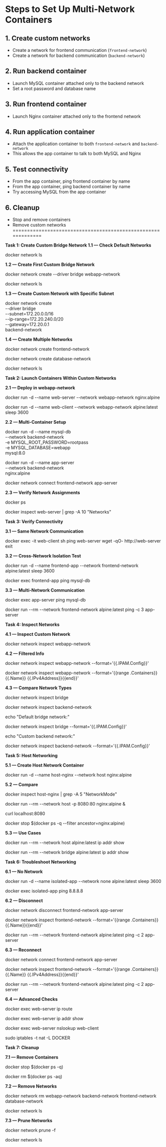 # Steps to Set Up Multi-Network Containers

## 1. Create custom networks
- Create a network for frontend communication (`frontend-network`)
- Create a network for backend communication (`backend-network`)

## 2. Run backend container
- Launch MySQL container attached only to the backend network
- Set a root password and database name

## 3. Run frontend container
- Launch Nginx container attached only to the frontend network

## 4. Run application container
- Attach the application container to both `frontend-network` and `backend-network`
- This allows the app container to talk to both MySQL and Nginx

## 5. Test connectivity
- From the app container, ping frontend container by name
- From the app container, ping backend container by name
- Try accessing MySQL from the app container

## 6. Cleanup
- Stop and remove containers
- Remove custom networks
=============================================================

**Task 1: Create Custom Bridge Network
1.1 — Check Default Networks**

docker network ls

**1.2 — Create First Custom Bridge Network**

docker network create --driver bridge webapp-network

docker network ls

**1.3 — Create Custom Network with Specific Subnet**

docker network create \
  --driver bridge \
  --subnet=172.20.0.0/16 \
  --ip-range=172.20.240.0/20 \
  --gateway=172.20.0.1 \
  backend-network


**1.4 — Create Multiple Networks**

docker network create frontend-network

docker network create database-network

docker network ls

**Task 2: Launch Containers Within Custom Networks**

**2.1 — Deploy in webapp-network**

docker run -d --name web-server --network webapp-network nginx:alpine

docker run -d --name web-client --network webapp-network alpine:latest sleep 3600


**2.2 — Multi-Container Setup**

docker run -d --name mysql-db \
  --network backend-network \
  -e MYSQL_ROOT_PASSWORD=rootpass \
  -e MYSQL_DATABASE=webapp \
  mysql:8.0

docker run -d --name app-server \
  --network backend-network \
  nginx:alpine

docker network connect frontend-network app-server


**2.3 — Verify Network Assignments**

docker ps

docker inspect web-server | grep -A 10 "Networks"

**Task 3: Verify Connectivity**

**3.1 — Same Network Communication**

docker exec -it web-client sh
ping web-server
wget -qO- http://web-server
exit


**3.2 — Cross-Network Isolation Test**

docker run -d --name frontend-app --network frontend-network alpine:latest sleep 3600

docker exec frontend-app ping mysql-db


**3.3 — Multi-Network Communication**

docker exec app-server ping mysql-db

docker run --rm --network frontend-network alpine:latest ping -c 3 app-server

**Task 4: Inspect Networks**

**4.1 — Inspect Custom Network**

docker network inspect webapp-network


**4.2 — Filtered Info**

docker network inspect webapp-network --format='{{.IPAM.Config}}'

docker network inspect webapp-network --format='{{range .Containers}}{{.Name}} {{.IPv4Address}}{{end}}'


**4.3 — Compare Network Types**

docker network inspect bridge

docker network inspect backend-network

echo "Default bridge network:"

docker network inspect bridge --format='{{.IPAM.Config}}'

echo "Custom backend network:"

docker network inspect backend-network --format='{{.IPAM.Config}}'

**Task 5: Host Networking**

**5.1 — Create Host Network Container**

docker run -d --name host-nginx --network host nginx:alpine


**5.2 — Compare**

docker inspect host-nginx | grep -A 5 "NetworkMode"

docker run --rm --network host -p 8080:80 nginx:alpine &

curl localhost:8080

docker stop $(docker ps -q --filter ancestor=nginx:alpine)


**5.3 — Use Cases**

docker run --rm --network host alpine:latest ip addr show

docker run --rm --network bridge alpine:latest ip addr show

**Task 6: Troubleshoot Networking**

**6.1 — No Network**

docker run -d --name isolated-app --network none alpine:latest sleep 3600

docker exec isolated-app ping 8.8.8.8


**6.2 — Disconnect**

docker network disconnect frontend-network app-server

docker network inspect frontend-network --format='{{range .Containers}}{{.Name}}{{end}}'

docker run --rm --network frontend-network alpine:latest ping -c 2 app-server


**6.3 — Reconnect**

docker network connect frontend-network app-server

docker network inspect frontend-network --format='{{range .Containers}}{{.Name}} {{.IPv4Address}}{{end}}'

docker run --rm --network frontend-network alpine:latest ping -c 2 app-server


**6.4 — Advanced Checks**

docker exec web-server ip route

docker exec web-server ip addr show

docker exec web-server nslookup web-client

sudo iptables -t nat -L DOCKER

**Task 7: Cleanup**

**7.1 — Remove Containers**

docker stop $(docker ps -q)

docker rm $(docker ps -aq)


**7.2 — Remove Networks**

docker network rm webapp-network backend-network frontend-network database-network

docker network ls


**7.3 — Prune Networks**

docker network prune -f

docker network ls
